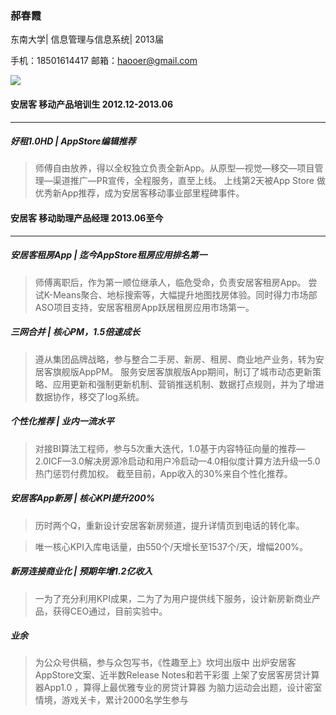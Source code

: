 ### 郝春霞 


东南大学| 信息管理与信息系统| 2013届

手机：18501614417  邮箱：haooer@gmail.com  

![](http://gitlab.corp.anjuke.com/nicholascai/app-team/raw/master/%E7%94%A8%E6%88%B7%E7%AB%AF/%E6%96%B0%E6%88%BF/Anjuke78/UI_iOS/5_%E4%BA%8C%E6%89%8B%E6%88%BF%E6%8E%A8%E6%96%B0%E6%88%BF/5_1_%E4%BA%8C%E6%89%8B%E6%88%BF%E6%8E%A8%E6%96%B0%E6%88%BF_i@2x.png)        





#### 安居客  移动产品培训生  2012.12-2013.06
******

##### 好租1.0HD  |   AppStore编辑推荐

> 师傅自由放养，得以全权独立负责全新App。从原型—视觉—移交—项目管理—渠道推广—PR宣传，全程服务，直至上线。
> 上线第2天被App Store 做优秀新App推荐，成为安居客移动事业部里程碑事件。


#### 安居客  移动助理产品经理  2013.06至今
******

##### 安居客租房App   |   迄今AppStore租房应用排名第一

> 师傅离职后，作为第一顺位继承人，临危受命，负责安居客租房App。
> 尝试K-Means聚合、地标搜索等，大幅提升地图找房体验。同时得力市场部ASO项目支持，安居客租房App跃居租房应用市场第一。

##### 三网合并   |   核心PM，1.5倍速成长

> 遵从集团品牌战略，参与整合二手房、新房、租房、商业地产业务，转为安居客旗舰版AppPM。
> 服务安居客旗舰版App期间，制订了城市动态更新策略、应用更新和强制更新机制、营销推送机制、数据打点规则，并为了增进数据协作，移交了log系统。

##### 个性化推荐    |   业内一流水平

> 对接BI算法工程师，参与5次重大迭代，1.0基于内容特征向量的推荐—2.0ICF—3.0解决房源冷启动和用户冷启动—4.0相似度计算方法升级—5.0热门惩罚付费加权。
> 截至目前，App收入的30%来自个性化推荐。


##### 安居客App新房   |    核心KPI提升200% 

> 历时两个Q，重新设计安居客新房频道，提升详情页到电话的转化率。

> 唯一核心KPI入库电话量，由550个/天增长至1537个/天，增幅200%。



##### 新房连接商业化  |   预期年增1.2亿收入 

> 一为了充分利用KPI成果，二为了为用户提供线下服务，设计新房新商业产品，获得CEO通过，目前实验中。

##### 业余

> 为公众号供稿，参与众包写书，《性趣至上》坎坷出版中
>出炉安居客AppStore文案、近半数Release Notes和若干彩蛋
>上架了安居客房贷计算器App1.0 ，算得上最优雅专业的房贷计算器
>为脑力运动会出题，设计密室情境，游戏关卡，累计2000名学生参与

